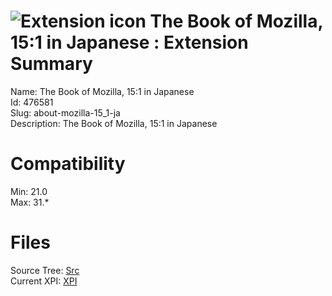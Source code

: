 # ![Extension icon](https://addons.thunderbird.net/static/img/addon-icons/default-64.png) The Book of Mozilla, 15:1 in Japanese : Extension Summary

Name: The Book of Mozilla, 15:1 in Japanese  
Id: 476581  
Slug: about-mozilla-15_1-ja  
Description: The Book of Mozilla, 15:1 in Japanese
  

# Compatibility
Min: 21.0  
Max: 31.*  

# Files

Source Tree: [Src](C:/Dev/Thunderbird/ThunderKdB/xall/xOther/476581-about-mozilla-15_1-ja/src)  
Current XPI: [XPI](C:/Dev/Thunderbird/ThunderKdB/xall/xOther/476581-about-mozilla-15_1-ja/xpi)  



